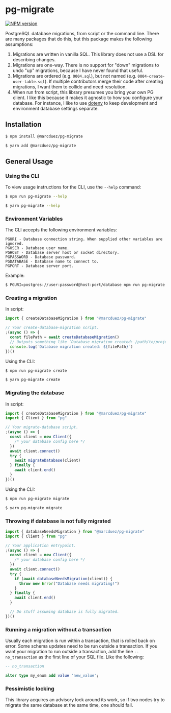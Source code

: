 # pg-migrate

<span class="badge-npmversion"><a href="https://npmjs.org/package/@marcduez/pg-migrate" title="View this project on NPM"><img src="https://img.shields.io/npm/v/@marcduez/pg-migrate.svg" alt="NPM version" /></a></span>

PostgreSQL database migrations, from script or the command line. There are many packages that do this, but this package makes the following assumptions:

1. Migrations are written in vanilla SQL. This library does not use a DSL for describing changes.
2. Migrations are one-way. There is no support for "down" migrations to undo "up" migrations, because I have never found that useful.
3. Migrations are ordered (e.g. `0004.sql`), but not named (e.g. `0004-create-user-table.sql`). If multiple contributors merge their code after creating migrations, I want them to collide and need resolution.
4. When run from script, this library presumes you bring your own PG client. I like this because it makes it agnostic to how you configure your database. For instance, I like to use [dotenv](https://www.npmjs.com/package/dotenv) to keep development and environment database settings separate.

## Installation

```sh
$ npm install @marcduez/pg-migrate

$ yarn add @marcduez/pg-migrate
```

## General Usage

### Using the CLI

To view usage instructions for the CLI, use the `--help` command:

```sh
$ npm run pg-migrate --help

$ yarn pg-migrate --help
```

### Environment Variables

The CLI accepts the following environment variables:

```
PGURI - Database connection string. When supplied other variables are ignored.
PGUSER - Database user name.
PGHOST - Database server host or socket directory.
PGPASSWORD - Database password.
PGDATABASE - Database name to connect to.
PGPORT - Database server port.
```

Example:

```sh
$ PGURI=postgres://user:password@host:port/database npm run pg-migrate
```

### Creating a migration

In script:

```typescript
import { createDatabaseMigration } from "@marcduez/pg-migrate"

// Your create-database-migration script.
;(async () => {
  const filePath = await createDatabaseMigration()
  // Outputs something like `Database migration created: /path/to/project/migrations/0001.sql`
  console.log(`Database migration created: ${filePath}`)
})()
```

Using the CLI:

```sh
$ npm run pg-migrate create

$ yarn pg-migrate create
```

### Migrating the database

In script:

```typescript
import { createDatabaseMigration } from "@marcduez/pg-migrate"
import { Client } from "pg"

// Your migrate-database script.
;(async () => {
  const client = new Client({
    /* your database config here */
  })
  await client.connect()
  try {
    await migrateDatabase(client)
  } finally {
    await client.end()
  }
})()
```

Using the CLI:

```sh
$ npm run pg-migrate migrate

$ yarn pg-migrate migrate
```

### Throwing if database is not fully migrated

```typescript
import { databaseNeedsMigration } from "@marcduez/pg-migrate"
import { Client } from "pg"

// Your application entrypoint.
;(async () => {
  const client = new Client({
    /* your database config here */
  })
  await client.connect()
  try {
    if (await databaseNeedsMigration(client)) {
      throw new Error("Database needs migrating!")
    }
  } finally {
    await client.end()
  }

  // Do stuff assuming database is fully migrated.
})()
```

### Running a migration without a transaction

Usually each migration is run within a transaction, that is rolled back on error. Some schema updates need to be run outside a transaction. If you want your migration to run outside a transaction, add the line `-- no_transaction` as the first line of your SQL file. Like the following:

```SQL
-- no_transaction

alter type my_enum add value 'new_value';
```

### Pessimistic locking

This library acquires an advisory lock around its work, so if two nodes try to migrate the same database at the same time, one should fail.

